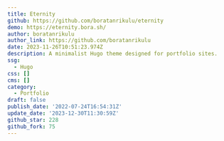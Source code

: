 ```yaml
---
title: Eternity
github: https://github.com/boratanrikulu/eternity
demo: https://eternity.bora.sh/
author: boratanrikulu
author_link: https://github.com/boratanrikulu
date: 2023-11-26T10:51:23.974Z
description: A minimalist Hugo theme designed for portfolio sites.
ssg:
  - Hugo
css: []
cms: []
category:
  - Portfolio
draft: false
publish_date: '2022-07-24T16:54:31Z'
update_date: '2023-12-30T11:30:59Z'
github_star: 228
github_fork: 75
---
```

